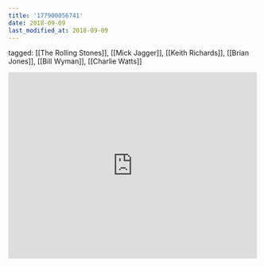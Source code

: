 ```yaml
---
title: '177900056741'
date: 2018-09-09
last_modified_at: 2018-09-09
---
```

tagged: [[The Rolling Stones]], [[Mick Jagger]], [[Keith Richards]], [[Brian Jones]], [[Bill Wyman]], [[Charlie Watts]]
<iframe allow="accelerometer; autoplay; clipboard-write; encrypted-media; gyroscope; picture-in-picture" allowfullscreen="" frameborder="0" height="375" id="youtube_iframe" src="https://www.youtube.com/embed/pq3YdpB6N9M?feature=oembed&amp;enablejsapi=1&amp;origin=https://safe.txmblr.com&amp;wmode=opaque" width="500"></iframe>